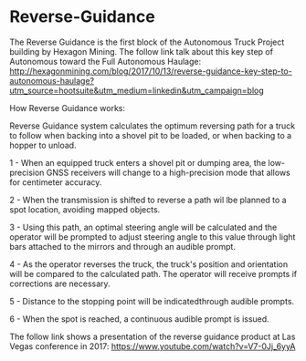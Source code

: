 # Reverse-Guidance
The Reverse Guidance is the first block of the Autonomous Truck Project building by Hexagon Mining.
The follow link talk about this key step of Autonomous toward the Full Autonomous Haulage: http://hexagonmining.com/blog/2017/10/13/reverse-guidance-key-step-to-autonomous-haulage?utm_source=hootsuite&utm_medium=linkedin&utm_campaign=blog

How Reverse Guidance works:

Reverse Guidance system calculates the optimum reversing path for a truck to follow when backing into a shovel pit to be loaded, or when backing to a hopper to unload.

1 - When an equipped truck enters a shovel pit or dumping area, the low-precision GNSS receivers will change to a high-precision mode that allows for centimeter accuracy.

2 - When the transmission is shifted to reverse a path wil lbe planned to a spot location, avoiding mapped objects. 

3 - Using this path, an optimal steering angle will be calculated and the operator will be prompted to adjust steering angle to this value through light bars attached to the mirrors and through an audible prompt. 

4 - As the operator reverses the truck, the truck's position and orientation will be compared to the calculated path. The operator will receive prompts if corrections are necessary.

5 - Distance to the stopping point will be indicatedthrough audible prompts.

6 - When the spot is reached, a continuous audible prompt is issued. 

The follow link shows a presentation of the reverse guidance product at Las Vegas conference in 2017: https://www.youtube.com/watch?v=V7-0Jj_6yyA


